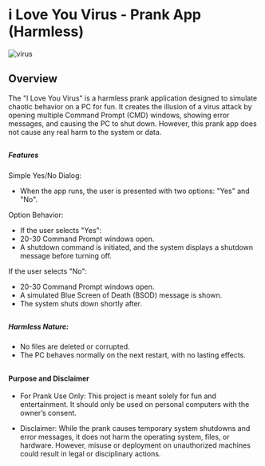 # i Love You Virus - Prank App (Harmless)


![virus](https://github.com/user-attachments/assets/1a6ab4ae-c016-44f2-9a18-ead513527bfa)

## Overview

The "I Love You Virus" is a harmless prank application designed to simulate chaotic behavior on a PC for fun. It creates the illusion of a virus attack by opening multiple Command Prompt (CMD) windows, showing error messages, and causing the PC to shut down. However, this prank app does not cause any real harm to the system or data.

##

<h5>Features</h5>

Simple Yes/No Dialog:
- When the app runs, the user is presented with two options: "Yes" and "No".

Option Behavior:
- If the user selects "Yes":
 -  20-30 Command Prompt windows open.
 -  A shutdown command is initiated, and the system displays a shutdown message before turning off.

If the user selects "No":
- 20-30 Command Prompt windows open.
- A simulated Blue Screen of Death (BSOD) message is shown.
- The system shuts down shortly after.

##

<h5>Harmless Nature:</h5>

- No files are deleted or corrupted.
- The PC behaves normally on the next restart, with no lasting effects.


##

<h4>Purpose and Disclaimer</h4>

- For Prank Use Only:
  This project is meant solely for fun and entertainment. It should only be used on personal computers with the owner’s consent.

- Disclaimer:
  While the prank causes temporary system shutdowns and error messages, it does not harm the operating system, files, or hardware. However, misuse or deployment on unauthorized machines could result in legal or 
  disciplinary actions.







